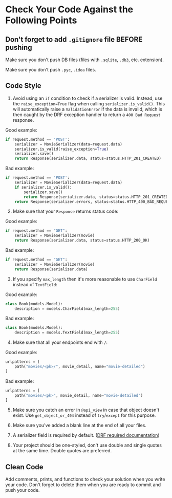 # Check Your Code Against the Following Points

## Don't forget to add `.gitignore` file BEFORE pushing

Make sure you don't push DB files (files with `.sqlite`, `.db3`, etc. extension).

Make sure you don't push `.pyc`, `.idea` files.


## Code Style
1. Avoid using an `if` condition to check if a serializer is valid. Instead, use the `raise_exception=True` flag when 
calling `serializer.is_valid()`. This will automatically raise a `ValidationError` if the data is invalid, 
which is then caught by the DRF exception handler to return a `400 Bad Request` response.


Good example:
```python
if request.method == 'POST':
    serializer = MovieSerializer(data=request.data)
    serializer.is_valid(raise_exception=True)
    serializer.save()
    return Response(serializer.data, status=status.HTTP_201_CREATED)
```

Bad example:
```python
if request.method == 'POST':
    serializer = MovieSerializer(data=request.data)
    if serializer.is_valid():
        serializer.save()
        return Response(serializer.data, status=status.HTTP_201_CREATED)
    return Response(serializer.errors, status=status.HTTP_400_BAD_REQUEST)
```

2. Make sure that your `Response` returns status code:

Good example:

```python
if request.method == "GET":
    serializer = MovieSerializer(movie)
    return Response(serializer.data, status=status.HTTP_200_OK)
```

Bad example:

```python
if request.method == "GET":
    serializer = MovieSerializer(movie)
    return Response(serializer.data)
```

3. If you specify `max_length` then it's more reasonable 
to use `CharField` instead of `TextField`:

Good example:

```python
class Book(models.Model):
    description = models.CharField(max_length=255)
```

Bad example:

```python
class Book(models.Model):
    description = models.TextField(max_length=255)
```

4. Make sure that all your endpoints end with `/`:

Good example:

```python
urlpatterns = [
    path("movies/<pk>/", movie_detail, name="movie-detailed")
]
```

Bad example:

```python
urlpatterns = [
    path("movies/<pk>", movie_detail, name="movie-detailed")
]
```

5. Make sure you catch an error in `@api_view` in case that object doesn't exist. 
Use `get_object_or_404` instead of `try`/`except` for this purpose.

6. Make sure you've added a blank line at the end of all your files.
7. A serializer field is required by default. ([DRF required documentation](https://www.django-rest-framework.org/api-guide/fields/#required))
8. Your project should be one-styled, don't use double and single quotes at the same time. Double quotes are preferred.

## Clean Code
Add comments, prints, and functions to check your solution when you write your code. 
Don't forget to delete them when you are ready to commit and push your code.
